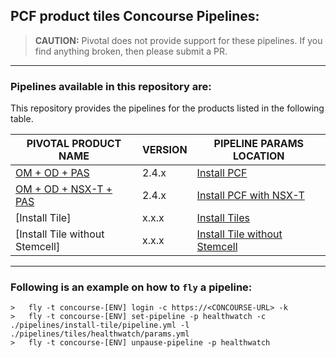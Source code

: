 PCF product tiles Concourse Pipelines:
---

> **CAUTION:** Pivotal does not provide support for these pipelines.
> If you find anything broken, then please submit a PR.

---

### Pipelines available in this repository are:

This repository provides the pipelines for the products listed in the following table.

| PIVOTAL PRODUCT NAME | VERSION | PIPELINE PARAMS LOCATION |
| --- | --- | --- |
| [OM + OD + PAS](https://network.pivotal.io/products/ops-manager) | 2.4.x | [Install PCF](./pipelines/install-pcf)
| [OM + OD + NSX-T + PAS](https://network.pivotal.io/products/ops-manager) | 2.4.x | [Install PCF with NSX-T](./pipelines/install-pcf/with-nsxt)
| [Install Tile] | x.x.x | [Install Tiles](./pipelines/install-tile)
| [Install Tile without Stemcell] | x.x.x | [Install Tile without Stemcell](./pipelines/install-tile/without-stemcell)

---
### Following is an example on how to `fly` a pipeline:

```
>	fly -t concourse-[ENV] login -c https://<CONCOURSE-URL> -k
>	fly -t concourse-[ENV] set-pipeline -p healthwatch -c ./pipelines/install-tile/pipeline.yml -l ./pipelines/tiles/healthwatch/params.yml
>	fly -t concourse-[ENV] unpause-pipeline -p healthwatch
```
